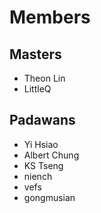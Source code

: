 # Members
## Masters

* Theon Lin
* LittleQ

## Padawans

* Yi Hsiao
* Albert Chung
* KS Tseng
* niench
* vefs
* gongmusian
